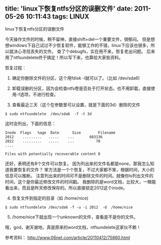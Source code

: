 title: 'linux下恢复ntfs分区的误删文件'
date: 2011-05-26 10:11:43
tags: LINUX
---

linux下恢复ntfs分区的误删文件

今天操作文件的时候，稍不留神，直接shift+del一个重要文件，很郁闷。
但是想想windows下自己试过不少恢复软件，能够工作的不错，linux下应该也很多，所以就决心寻找丢失的文件。
查了个debugfs，实在用不来，恢复老出问题。
后来用了ntfsundelete终于搞定！所以写下来，也算给大家些资料。

恢复过程：

1. 确定你删除文件的分区，这个用fdisk -l就可以了。（比如 /dev/sda6)

2. 卸载误删的分区，因为会检查ntfs卷是否处于打开状态。也不用卸载，直接使用-f选项，不进行检查。

3. 查看最近三天（这个在参数里可以设置，就是下面的3d）删除的文件

```
$ sudo ntfsundelete  /dev/sda6  -f -t 3d
```

这时会列出，下面的信息：

```
Inode  Flags   %age  Date      Size        Filename
2012    .........   .....    ...       603136       
2022    .........   .....    ...          70 
....

Files with potentially recoverable content 8
```

还好，表明还有8个文件可以恢复。
因为列出来的文件名都是none，那我怎么知道我要恢复的文件？ 笨方法是一个个恢复，不过大家都不笨，根据时间，大小的信息可以推断。
注意列出来的时间可不是删除文件的时间。就像你ls列出文件的时间，这个是你最近修改文件的时间戳。
我删除的是word文档，比较大，一眼能看出来，而且是昨天修改保存的。所以直接锁定2012这个inode。

4. 恢复文件到指定的目录（如 /home/nice)

```
$ sudo ntfsundelete /dev/sda6 -f -u -i 2012  -d  /home/nice
```

5. /home/nice下就出现一个unknown的文件，查看是不是你的文件。

哦，god，谢天谢地，真是原来的word文档，ntfsundelete这家伙不赖！

参考资料：
http://www.06net.com/article/20110412/75860.html